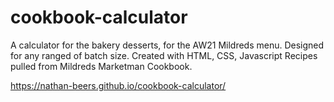 # cookbook-calculator

A calculator for the bakery desserts, for the AW21 Mildreds menu.
Designed for any ranged of batch size.
Created with HTML, CSS, Javascript
Recipes pulled from Mildreds Marketman Cookbook.

https://nathan-beers.github.io/cookbook-calculator/
